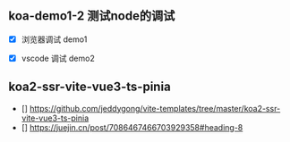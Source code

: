 ## koa-demo1-2 测试node的调试
- [x] 浏览器调试  demo1
- [x] vscode 调试  demo2



## koa2-ssr-vite-vue3-ts-pinia
- [] https://github.com/jeddygong/vite-templates/tree/master/koa2-ssr-vite-vue3-ts-pinia
- [] https://juejin.cn/post/7086467466703929358#heading-8